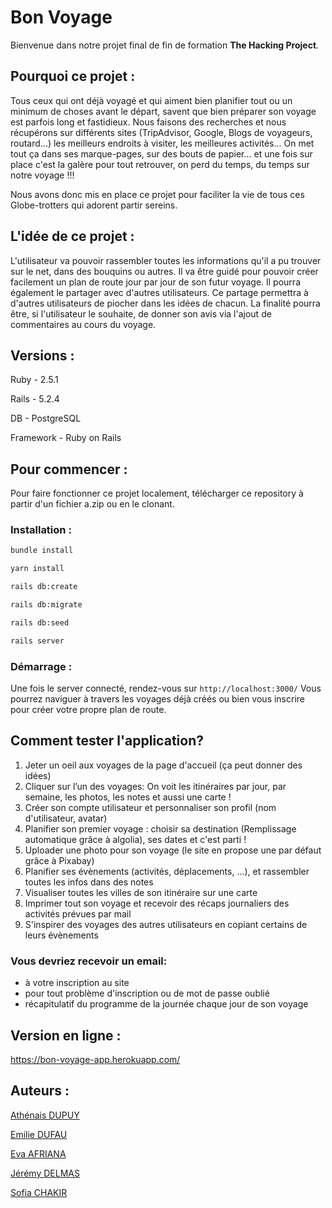 # Bon Voyage

Bienvenue dans notre projet final de fin de formation **The Hacking Project**.

## Pourquoi ce projet :
Tous ceux qui ont déjà voyagé et qui aiment bien planifier tout ou un minimum de choses avant le départ, savent que bien préparer son voyage est parfois long et fastidieux. Nous faisons des recherches et nous récupérons sur différents sites (TripAdvisor, Google, Blogs de voyageurs, routard...) les meilleurs endroits à visiter, les meilleures activités... On met tout ça dans ses marque-pages, sur des bouts de papier... et une fois sur place c'est la galère pour tout retrouver, on perd du temps, du temps sur notre voyage !!!

Nous avons donc mis en place ce projet pour faciliter la vie de tous ces Globe-trotters qui adorent partir sereins.

## L'idée de ce projet :
L'utilisateur va pouvoir rassembler toutes les informations qu'il a pu trouver sur le net, dans des bouquins ou autres. Il va être guidé pour pouvoir créer facilement un plan de route jour par jour de son futur voyage.  Il pourra également le partager avec d'autres utilisateurs.
Ce partage permettra à d'autres utilisateurs de piocher dans les idées de chacun.
La finalité pourra être, si l'utilisateur le souhaite, de donner son avis via l'ajout de commentaires au cours du voyage.

## Versions :

Ruby - 2.5.1

Rails - 5.2.4

DB - PostgreSQL

Framework - Ruby on Rails

## Pour commencer :
Pour faire fonctionner ce projet localement, télécharger ce repository à partir d'un fichier a.zip ou en le clonant.

### Installation :
```bash
bundle install
```
```bash
yarn install
```
```bash
rails db:create
```
```bash
rails db:migrate
```
```bash
rails db:seed
```
```bash
rails server
```
### Démarrage :
Une fois le server connecté, rendez-vous sur   ```http://localhost:3000/```
Vous pourrez naviguer à travers les voyages déjà créés ou bien vous inscrire pour créer votre propre plan de route.

## Comment tester l'application? 

1) Jeter un oeil aux voyages de la page d'accueil (ça peut donner des idées)
2) Cliquer sur l’un des voyages: On voit les itinéraires par jour, par semaine, les photos, les notes et aussi une carte !
2) Créer son compte utilisateur et personnaliser son profil (nom d'utilisateur, avatar)
3) Planifier son premier voyage : choisir sa destination (Remplissage automatique grâce à algolia), ses dates et c'est parti !
4) Uploader une photo pour son voyage (le site en propose une par défaut grâce à Pixabay)
5) Planifier ses évènements (activités, déplacements, ...), et rassembler toutes les infos dans des notes
6) Visualiser toutes les villes de son itinéraire sur une carte
7) Imprimer tout son voyage et recevoir des récaps journaliers des activités prévues par mail
8) S'inspirer des voyages des autres utilisateurs en copiant certains de leurs évènements


### Vous devriez recevoir un email:  
- à votre inscription au site
- pour tout problème d'inscription ou de mot de passe oublié
- récapitulatif du programme de la journée chaque jour de son voyage

## Version en ligne :

https://bon-voyage-app.herokuapp.com/

## Auteurs :
[Athénais DUPUY](https://github.com/AtheDev)

[Emilie DUFAU](https://github.com/EmilieDufau)

[Eva AFRIANA](https://github.com/evafriana)

[Jérémy DELMAS](https://github.com/delmasdev)

[Sofia CHAKIR](https://github.com/sofiachakir)